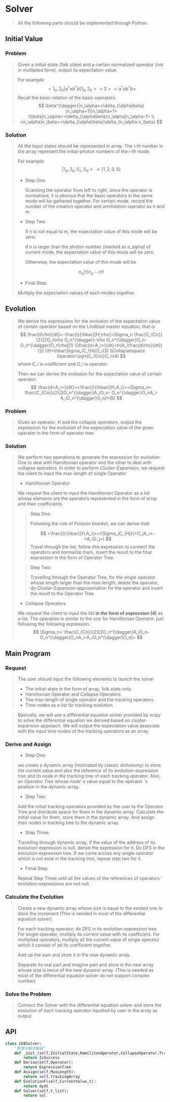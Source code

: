 # Solver

> All the following parts should be implemented through Python.

## Initial Value

### Problem 

> Given a initial-state (folk state) and a certain normalized operator (not in multiplied form), output its expectation value. 
>
> For example:
> $$
> <1_a,2_b|a^{\dagger}ab^{\dagger}b|1_a,2_b>=2=<a^{\dagger}ab^{\dagger}b>
> $$
> Recall the basic relation of the basic operators:	
> $$
> \beta^{\dagger}|n_\alpha>=\delta_{\alpha\beta}(n_\alpha+1)|n_\alpha+1>
> \\\beta|n_\alpha>=\delta_{\alpha\beta}n_\alpha|n_\alpha-1>
> \\<n_\alpha|n_\beta>=\delta_{\alpha\beta}\delta_{n_\alpha n_\beta}
> $$

### Solution

>All the Input states should be represented in array. The *i*-th number in the array represent the initial-photon numbers of the *i*-th mode.
>
>For example:
>$$
>|1_a,2_b,0_c,5_d>\rightarrow[1,2,0,5]
>$$
>
>* Step One:
>
>   Scanning the operator from left to right, since the operator is normalized, it is obvious that the basic operators in the same mode will be gathered together. For certain mode, record the number of the creation operator and annihilation operator as n and m.
>
>* Step Two:
>
>   If n is not equal to m, the expectation value of this mode will be zero. 
>
>   if n is larger than the photon number (marked as n_alpha) of current mode, the expectation value of this mode will be zero.
>
>   Otherwise, the expectation value of this mode will be
>
>$$
>n_\alpha!/(n_\alpha-n)!
>$$
>* Final Step:
>
>  Multiply the expectation values of each modes together.

## Evolution

> We derive the expressions for the evolution of the expectation value of certain operator based on the Lindblad master equation, that is
> $$
> \frac{d\rho}{dt}=-\frac{i}{\hbar}[H,\rho]+\Sigma_n \frac{C_{Cn}}{2}[2O_n\rho O_n^{\dagger}-\rho O_n^{\dagger}O_n-O_n^{\dagger}O_n\rho](1)
> \\\frac{d<A_i>}{dt}=tr(A_i\frac{d\rho}{dt})(2)
> \\H=\hbar\Sigma_iC_{Hi}O_i(3)
> \\Collapse\space Operator:\sqrt{C_{Cn}}O_n(4)
> $$
> where *C_i* is coefficient and *O_i* is operator.
>
> Then we can derive the evolution for the expectation value of certain operator:
> $$
> \frac{d<A_i>}{dt}=<\frac{i}{\hbar}[H,A_i]>+\Sigma_n< \frac{C_{Cn}}{2}[2O_n^{\dagger}A_iO_n- O_n^{\dagger}O_nA_i-A_iO_n^{\dagger}O_n]>(5)
> $$
> 

### Problem

> Given an operator, H and the collapse operators, output the expression for the evolution of the expectation value of the given operator in the form of operator tree.

### Solution

>We perform two operations to generate the expression for evolution. One to deal with Hamiltonian operator and the other to deal with collapse operators. In order to perform *Cluster-Expansion*, we request the client to input the max-length of single Operator
>
>* Hamiltonian Operator
>
>We request the client to input the Hamiltonian Operator as a list whose elements are the operators represented in the form of array and their coefficients.
>
>> Step One:
>>
>> Following the rule of *Poisson bracket*, we can derive that:
>>
>>$$
>><\frac{i}{\hbar}[H,A_i]>=i\Sigma_jC_{Hj}(<O_jA_i>-<A_iO_j>)
>>$$
>>Travel through the list, follow this expression to connect the operators and normalize them, insert the result to the final expression in the form of Operator Tree.
>
>> Step Two:
>>
>> Travelling through the Operator Tree, for the single operator whose length larger than the max-length,  delete the operator, do *Cluster-Expansion* approximation for the operator and insert the result to the Operator Tree.
>
>* Collapse Operators
>
> We request the client to input the list **in the form of expression (4)** as a list. The operation is similar to the one for Hamiltonian Operator, just following the following expression:
>$$
>\Sigma_n< \frac{C_{Cn}}{2}[2O_n^{\dagger}A_iO_n- O_n^{\dagger}O_nA_i-A_iO_n^{\dagger}O_n]>
>$$

## Main Program

### Request

>The user should input the following elements to launch the solver
>
>* The initial-state in the form of array, folk state only.
>* Hamiltonian Operator and Collapse Operators.
>* The max-length of single operator and the tracking operators.
>* Time nodes as a list for tracking evolution.

> Basically, we will use a differential equation solver provided by *scipy* to solve the differential equation we derived based on cluster-expansion approach. We will output the expectation value associate with the input time nodes of the tracking operators as an array.

### Derive and Assign

>* Step One: 
>
>  we create a dynamic array (motivated by classic dichotomy) to store the current value and also the reference of its evolution-expression tree and its node in the tracking tree of each tracking operator. Also, an *Operator Tree* whose node' s value equal to the operator 's position in the dynamic array.
>
>* Step Two:
>
>  Add the initial tracking operators provided by the user to the Operator Tree and distribute space for them in the dynamic array. Calculate the initial value for them, store them in the dynamic array. And assign their nodes in tracking tree to the dynamic array. 
>
>* Step Three:
>
>  Travelling through dynamic array, if the value of the address of its evolution-expression is null, derive the expression for it. Do DFS in the evolution-expression tree. If we come across any single operator which is not exist in the tracking tree, repeat step two for it.
>
>* Finial Step:
>
>  Repeat Step Three until all the values of the references of operators ' evolution-expressions are not null.

### Calculate the Evolution

>Create a new dynamic array whose size is equal to the existed one to store the increment (This is needed in most of the differential equation solver). 
>
>For each tracking operator, do DFS in its evolution-expression tree. For single operator, multiply its current value with its coefficient. For multiplied operators, multiply all the current value of single operator which it consist of ad its coefficient  together. 
>
>Add up the sum and store it in the new dynamic array.
>
>Separate its real part and imagine part and store in the new array whose size is twice of the new dynamic array. (This is needed as most of the differential equation solver do not support complex number)

### Solve the Problem

> Connect the Solver with the  differential equation solver and store the evolution of each tracking operator inputted by user in the array as output.

## API

```python
class CEBSolver:
    "聚类分解求解器"
    def _init_(self,InitialState,HamilitonOperator,CollapseOperator,TrackingOperator):
    	return IsSuccess
    def Derive(self,Operator):
    	return ExpressionTree
    def Assign(self,MaxLength):
        return self.TrackingArray
    def EvolutionF(self,CurrentValue,t)：
    	return dydt
    def Solver(self,t_list):
    	return sol
```



